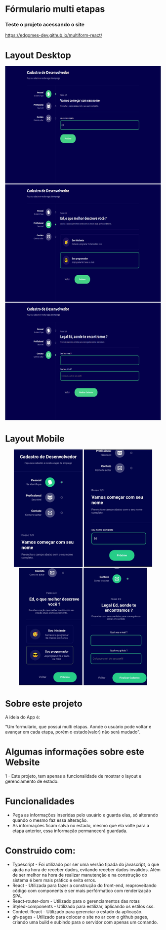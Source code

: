 # Fórmulario multi etapas
### Teste o projeto acessando o site
https://edgomes-dev.github.io/multiform-react/

# Layout Desktop
<div align="center">
  <img height="380em" src="./src/assets/desktop-1.png" />
  <img height="380em" src="./src/assets/desktop-2.png" />
  <img height="380em" src="./src/assets/desktop-3.png" />
</div>

# Layout Mobile
<div align="center">
  <img height="380em" src="./src/assets/mobile-1.jpeg"/>
  <img height="380em" src="./src/assets/mobile-2.jpeg"/>
  <img height="380em" src="./src/assets/mobile-3.jpeg"/>
  <img height="380em" src="./src/assets/mobile-4.jpeg"/>
</div>

# Sobre este  projeto
A ideia do App é:

"Um formulário, que possui multi etapas. Aonde o usuário pode voltar e avançar em cada etapa, porém o estado(valor) não será mudado".

# Algumas informações sobre este Website

1 - Este projeto, tem apenas a funcionalidade de mostrar o layout e gerenciamento de estado.

# Funcionalidades

* Pega as informações inseridas pelo usuário e guarda elas, só alterando quando o mesmo faz essa alteração.
* As informações ficam salva no estado, mesmo que ela volte para a etapa anterior, essa informação permanecerá guardada.

# Construido com:
* Typescript - Foi utilizado por ser uma versão tipada do javascript, o que ajuda na hora de receber dados, evitando receber dados invalidos. Além de ser melhor na hora de realizar manutenção e na construção do sistema é bem mais prático e evita erros.
* React - Utilizada para fazer a construção do front-end, reaproveitando código com components e ser mais perfórmatico com renderização SPA.
* React-router-dom - Utilizado para o gerenciamentos das rotas
* Styled-components - Utilizado para estilizar, aplicando os estilos css. 
* Context-React - Utilizado para gerenciar o estado da aplicação.
* gh-pages - Utilizado para colocar o site no ar com o github pages, criando uma build e subindo para o servidor com apenas um comando.
